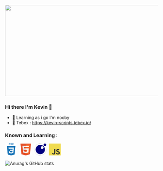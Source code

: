 <div align="center">
  <img src="https://i.imgur.com/tNDyRpg.jpg" width="600" height="300"/>
</div>


### Hi there I'm Kevin 👋

- 🌱 Learning as i go I'm nooby
- 🏪 Tebex : https://kevin-scripts.tebex.io/


### Known and Learning :
<div>
  <img src="https://github.com/devicons/devicon/blob/master/icons/css3/css3-plain-wordmark.svg"  title="CSS3" alt="CSS" width="40" height="40"/>&nbsp;
  <img src="https://github.com/devicons/devicon/blob/master/icons/html5/html5-original.svg" title="HTML5" alt="HTML" width="40" height="40"/>&nbsp;
   <img src="https://github.com/devicons/devicon/blob/master/icons/lua/lua-original.svg" title="Lua" alt="HTML" width="40" height="40"/>&nbsp;
  <img src="https://github.com/devicons/devicon/blob/master/icons/javascript/javascript-original.svg" title="Lua" alt="JS" width="40" height="40"/>&nbsp;

</div>

![Anurag's GitHub stats](https://github-readme-stats.vercel.app/api?username=KevinGirardx&show_icons=true&theme=tokyonight)

